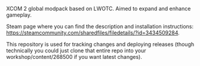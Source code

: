 XCOM 2 global modpack based on LWOTC. Aimed to expand and enhance gameplay.  
  
Steam page where you can find the description and installation instructions: https://steamcommunity.com/sharedfiles/filedetails/?id=3434509284.  

This repository is used for tracking changes and deploying releases (though technically you could just clone that entire repo into your workshop/content/268500 if you want latest changes).
